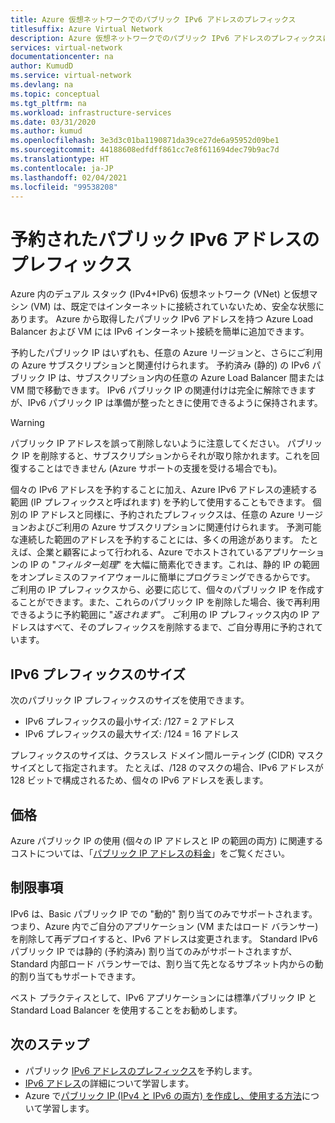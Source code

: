 ```yaml
---
title: Azure 仮想ネットワークでのパブリック IPv6 アドレスのプレフィックス
titlesuffix: Azure Virtual Network
description: Azure 仮想ネットワークでのパブリック IPv6 アドレスのプレフィックスについて説明します。
services: virtual-network
documentationcenter: na
author: KumudD
ms.service: virtual-network
ms.devlang: na
ms.topic: conceptual
ms.tgt_pltfrm: na
ms.workload: infrastructure-services
ms.date: 03/31/2020
ms.author: kumud
ms.openlocfilehash: 3e3d3c01ba1190871da39ce27de6a95952d09be1
ms.sourcegitcommit: 44188608edfdff861cc7e8f611694dec79b9ac7d
ms.translationtype: HT
ms.contentlocale: ja-JP
ms.lasthandoff: 02/04/2021
ms.locfileid: "99538208"
---
```

# <a name="reserved-public-ipv6-address-prefix"></a>予約されたパブリック IPv6 アドレスのプレフィックス

Azure 内のデュアル スタック (IPv4+IPv6) 仮想ネットワーク (VNet) と仮想マシン (VM) は、既定ではインターネットに接続されていないため、安全な状態にあります。 Azure から取得したパブリック IPv6 アドレスを持つ Azure Load Balancer および VM には IPv6 インターネット接続を簡単に追加できます。

予約したパブリック IP はいずれも、任意の Azure リージョンと、さらにご利用の Azure サブスクリプションと関連付けられます。 予約済み (静的) の IPv6 パブリック IP は、サブスクリプション内の任意の Azure Load Balancer 間または VM 間で移動できます。 IPv6 パブリック IP の関連付けは完全に解除できますが、IPv6 パブリック IP は準備が整ったときに使用できるように保持されます。

> [!WARNING]
> パブリック IP アドレスを誤って削除しないように注意してください。 パブリック IP を削除すると、サブスクリプションからそれが取り除かれます。これを回復することはできません (Azure サポートの支援を受ける場合でも)。

個々の IPv6 アドレスを予約することに加え、Azure IPv6 アドレスの連続する範囲 (IP プレフィックスと呼ばれます) を予約して使用することもできます。  個別の IP アドレスと同様に、予約されたプレフィックスは、任意の Azure リージョンおよびご利用の Azure サブスクリプションに関連付けられます。 予測可能な連続した範囲のアドレスを予約することには、多くの用途があります。 たとえば、企業と顧客によって行われる、Azure でホストされているアプリケーションの IP の "*フィルター処理*" を大幅に簡素化できます。これは、静的 IP の範囲をオンプレミスのファイアウォールに簡単にプログラミングできるからです。  ご利用の IP プレフィックスから、必要に応じて、個々のパブリック IP を作成することができます。また、これらのパブリック IP を削除した場合、後で再利用できるように予約範囲に "*返されます*"。 ご利用の IP プレフィックス内の IP アドレスはすべて、そのプレフィックスを削除するまで、ご自分専用に予約されています。



## <a name="ipv6-prefix-sizes"></a>IPv6 プレフィックスのサイズ
次のパブリック IP プレフィックスのサイズを使用できます。

-  IPv6 プレフィックスの最小サイズ: /127 = 2 アドレス
-  IPv6 プレフィックスの最大サイズ: /124 = 16 アドレス

プレフィックスのサイズは、クラスレス ドメイン間ルーティング (CIDR) マスク サイズとして指定されます。 たとえば、/128 のマスクの場合、IPv6 アドレスが 128 ビットで構成されるため、個々の IPv6 アドレスを表します。

## <a name="pricing"></a>価格
 
Azure パブリック IP の使用 (個々の IP アドレスと IP の範囲の両方) に関連するコストについては、「[パブリック IP アドレスの料金](https://azure.microsoft.com/pricing/details/ip-addresses/)」をご覧ください。

## <a name="limitations"></a>制限事項
IPv6 は、Basic パブリック IP での "動的" 割り当てのみでサポートされます。つまり、Azure 内でご自分のアプリケーション (VM またはロード バランサー) を削除して再デプロイすると、IPv6 アドレスは変更されます。 Standard IPv6 パブリック IP では静的 (予約済み) 割り当てのみがサポートされますが、Standard 内部ロード バランサーでは、割り当て先となるサブネット内からの動的割り当てもサポートできます。  

ベスト プラクティスとして、IPv6 アプリケーションには標準パブリック IP と Standard Load Balancer を使用することをお勧めします。

## <a name="next-steps"></a>次のステップ
- パブリック [IPv6 アドレスのプレフィックス](ipv6-reserve-public-ip-address-prefix.md)を予約します。
- [IPv6 アドレス](ipv6-overview.md)の詳細について学習します。
- Azure で[パブリック IP (IPv4 と IPv6 の両方) を作成し、使用する方法](virtual-network-public-ip-address.md)について学習します。
